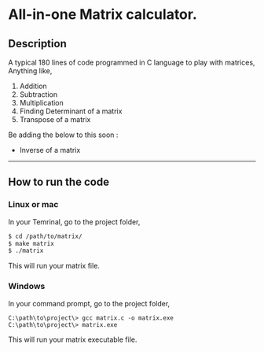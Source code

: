 # All-in-one Matrix calculator.

## Description

A typical 180 lines of code programmed in C language to play with matrices,
Anything like,

1. Addition
2. Subtraction
3. Multiplication
4. Finding Determinant of a matrix
5. Transpose of a matrix

Be adding the below to this soon :

- Inverse of a matrix

---

## How to run the code

### Linux or mac
In your Temrinal, go to the project folder,  
```bash
$ cd /path/to/matrix/  
$ make matrix
$ ./matrix
```
This will run your matrix file.

### Windows
In your command prompt, go to the project folder,  
```
C:\path\to\project\> gcc matrix.c -o matrix.exe
C:\path\to\project\> matrix.exe
```
This will run your matrix executable file.

